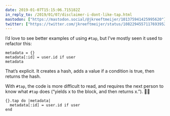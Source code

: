 ```yaml
---
date: 2019-01-07T15:15:06.715182Z
in_reply_to: /2019/01/07/disclaimer-i-dont-like-tap.html
mastodon: ["https://mastodon.social/@jkreeftmeijer/101375941425995620"]
twitter: ["https://twitter.com/jkreeftmeijer/status/1082294557117693952", "https://twitter.com/jkreeftmeijer/status/1082294558250143745"]
---
```

I’d love to see better examples of using `#tap`, but I’ve mostly seen it used to refactor this:

    metadata = {}
    metadata[:id] = user.id if user
    metadata

That’s explicit. It creates a hash, adds a value if a condition is true, then returns the hash.

With `#tap`, the code is more difficult to read, and requires the next person to know what `#tap` does (“yields x to the block, and then returns x.”). 🤷‍♀️

    {}.tap do |metadata|
      metadata[:id] = user.id if user
    end
